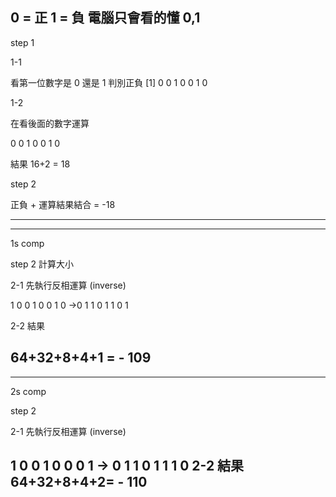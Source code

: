 

0 = 正 1 = 負 電腦只會看的懂 0,1
---
step 1

1-1

看第一位數字是 0 還是 1 判別正負
[1] 0 0 1 0 0 1 0

1-2

在看後面的數字運算 

0 0 1 0 0 1 0

結果 16+2 = 18

step 2

正負 + 運算結果結合 = -18

---
---
1s comp

step 2 計算大小 

2-1 先執行反相運算 (inverse)

1 0 0 1 0 0 1 0 ->0 1 1 0 1 1 0 1

2-2 結果 

64+32+8+4+1 = - 109
---
---
2s comp

step 2

 2-1 先執行反相運算 (inverse)
                
1 0 0 1 0 0 0 1 -> 0 1 1 0 1 1 1 0
 2-2 結果 64+32+8+4+2= - 110
---
